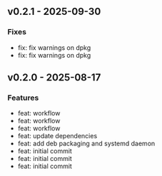 ## v0.2.1 - 2025-09-30

### Fixes
- fix: fix warnings on dpkg
- fix: fix warnings on dpkg


## v0.2.0 - 2025-08-17

### Features
- feat: workflow
- feat: workflow
- feat: workflow
- feat: update dependencies
- feat: add deb packaging and systemd daemon
- feat: initial commit
- feat: initial commit
- feat: initial commit

